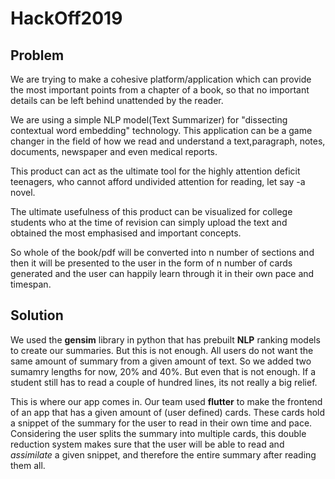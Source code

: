 # HackOff2019

## Problem

We are trying to make a cohesive platform/application which can provide the most important points from a chapter of a book, so that no important details can be left behind unattended by the reader.

We are using a simple NLP model(Text Summarizer) for "dissecting contextual word embedding" technology.
This application can be a game changer in the field of how we read and understand a text,paragraph, notes, documents, newspaper and even medical reports.

This product can act as the  ultimate tool for the highly attention deficit teenagers, who cannot afford undivided attention for reading, let say -a novel.

The ultimate usefulness of this product can be visualized for college students who at the time of revision can simply upload the text and obtained the most emphasised and important concepts.

So whole of the book/pdf will be converted into n number of sections and then it will be presented to the user in the form of n number of cards generated and the user can happily learn through it in their own pace and timespan. 
## Solution

We used the **gensim** library in python that has prebuilt **NLP** ranking models to create our summaries. But this is not enough.
All users do not want the same amount of summary from a given amount of text. So we added two sumamry lengths for now, 20% and 40%.
But even that is not enough. If a student still has to read a couple of hundred lines, its not really a big relief.

This is where our app comes in. Our team used **flutter** to make the frontend of an app that has a given amount of (user defined) cards.
These cards hold a snippet of the summary for the user to read in their own time and pace. Considering the user splits the summary into 
multiple cards, this double reduction system makes sure that the user will be able to read and *assimilate* a given snippet, and therefore
the entire summary after reading them all.




